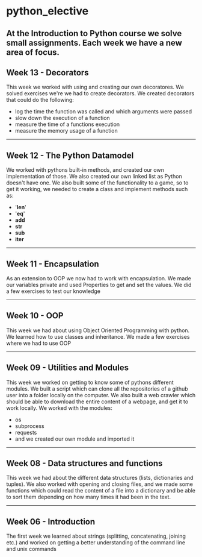 # python_elective

At the Introduction to Python course we solve small assignments. Each week we have a new area of focus.
---

Week 13 - Decorators
---
This week we worked with using and creating our own decoratores. We solved exercises we're we had to create decorators. We created decorators that could do the following:
- log the time the function was called and which arguments were passed
- slow down the execution of a function
- measure the time of a functions execution
- measure the memory usage of a function

---
Week 12 - The Python Datamodel
---
We worked with pythons built-in methods, and created our own implementation of those. We also created our own linked list as Python doesn't have one. We also built some of the functionality to a game, so to get it working, we needed to create a class and implement methods such as:
- '__len__'
- '__eq__'
- __add__
- __str__
- __sub__
- __iter__

---
Week 11 - Encapsulation
---
As an extension to OOP we now had to work with encapsulation. We made our variables private and used Properties to get and set the values. We did a few exercises to test our knowledge

---
Week 10 - OOP
---
This week we had about using Object Oriented Programming with python. We learned how to use classes and inheritance. We made a few exercises where we had to use OOP

---
Week 09 - Utilities and Modules
---
This week we worked on getting to know some of pythons different modules. We built a script which can clone all the repositories of a github user into a folder locally on the computer. We also built a web crawler which should be able to download the entire content of a webpage, and get it to work locally. 
We worked with the modules:
- os
- subprocess
- requests
- and we created our own module and imported it


---
Week 08 - Data structures and functions
---
This week we had about the different data structures (lists, dictionaries and tuples). We also worked with opening and closing files, and we made some functions which could read the content of a file into a dictionary and be able to sort them depending on how many times it had been in the text.

---
Week 06 - Introduction
---
The first week we learned about strings (splitting, concatenating, joining etc.) and worked on getting a better understanding of the command line and unix commands
